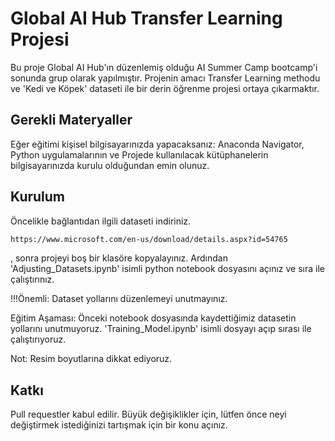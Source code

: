 # Global AI Hub Transfer Learning Projesi
Bu proje Global AI Hub'ın düzenlemiş olduğu AI Summer Camp bootcamp'i sonunda grup olarak yapılmıştır. Projenin amacı Transfer Learning methodu ve 'Kedi ve Köpek' dataseti ile bir derin öğrenme projesi ortaya çıkarmaktır.

## Gerekli Materyaller

Eğer eğitimi kişisel bilgisayarınızda yapacaksanız:
Anaconda Navigator, Python  uygulamalarının ve Projede kullanılacak kütüphanelerin bilgisayarınızda kurulu olduğundan emin olunuz.

## Kurulum

Öncelikle bağlantıdan ilgili dataseti indiriniz.

```bash
https://www.microsoft.com/en-us/download/details.aspx?id=54765
```
, sonra projeyi boş bir klasöre kopyalayınız. Ardından 'Adjusting_Datasets.ipynb'
isimli python notebook dosyasını açınız ve sıra ile çalıştırınız.

!!!Önemli: Dataset yollarını düzenlemeyi unutmayınız.

Eğitim Aşaması:
Önceki notebook dosyasında kaydettiğimiz datasetin yollarını unutmuyoruz.
'Training_Model.ipynb' isimli dosyayı açıp sırası ile çalıştırıyoruz.

Not: Resim boyutlarına dikkat ediyoruz.

## Katkı

Pull requestler kabul edilir. Büyük değişiklikler için, lütfen önce neyi değiştirmek istediğinizi tartışmak için bir konu açınız.
